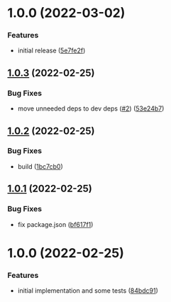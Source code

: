 # 1.0.0 (2022-03-02)


### Features

* initial release ([5e7fe2f](https://github.com/strangedev/css-in-js/commit/5e7fe2f62b893e3f80b311764a09d3e9764553b1))

## [1.0.3](https://github.com/strangedev/react-i18next-fluent/compare/1.0.2...1.0.3) (2022-02-25)


### Bug Fixes

* move unneeded deps to dev deps ([#2](https://github.com/strangedev/react-i18next-fluent/issues/2)) ([53e24b7](https://github.com/strangedev/react-i18next-fluent/commit/53e24b7003df988743a5349c5c5b981a9a52c78d))

## [1.0.2](https://github.com/strangedev/react-i18next-fluent/compare/1.0.1...1.0.2) (2022-02-25)


### Bug Fixes

* build ([1bc7cb0](https://github.com/strangedev/react-i18next-fluent/commit/1bc7cb076ec6f8b119106ca0ee02614fe90d47d8))

## [1.0.1](https://github.com/strangedev/react-i18next-fluent/compare/1.0.0...1.0.1) (2022-02-25)


### Bug Fixes

* fix package.json ([bf617f1](https://github.com/strangedev/react-i18next-fluent/commit/bf617f138763c90b2cf2d027789d39bf455f4bc0))

# 1.0.0 (2022-02-25)


### Features

* initial implementation and some tests ([84bdc91](https://github.com/strangedev/react-i18next-fluent/commit/84bdc9158cee37204ae632a74a2abf1255189f17))
